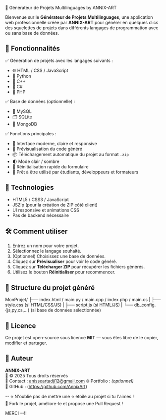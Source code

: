 
🚀 Générateur de Projets Multilinguages by ANNIX-ART

Bienvenue sur le **Générateur de Projets Multilinguages**, une application web professionnelle créée par **ANNIX-ART** pour générer en quelques clics des squelettes de projets dans différents langages de programmation avec ou sans base de données.

## 🌟 Fonctionnalités

✅ Génération de projets avec les langages suivants :
- 🌐 HTML / CSS / JavaScript
- 🐍 Python
- 🧱 C++
- 🧩 C#
- 🐘 PHP

✅ Base de données (optionnelle) :
- 🐬 MySQL
- 🗂️ SQLite
- 🍃 MongoDB

✅ Fonctions principales :
- 🎯 Interface moderne, claire et responsive
- 👀 Prévisualisation du code généré
- 📦 Téléchargement automatique du projet au format `.zip`
- 🌓 Mode clair / sombre
- 🔄 Réinitialisation rapide du formulaire
- 💼 Prêt à être utilisé par étudiants, développeurs et formateurs

## 🧰 Technologies

- HTML5 / CSS3 / JavaScript
- JSZip (pour la création de ZIP côté client)
- UI responsive et animations CSS
- Pas de backend nécessaire

## 🛠️ Comment utiliser

1. Entrez un nom pour votre projet.
2. Sélectionnez le langage souhaité.
3. (Optionnel) Choisissez une base de données.
4. Cliquez sur **Prévisualiser** pour voir le code généré.
5. Cliquez sur **Télécharger ZIP** pour récupérer les fichiers générés.
6. Utilisez le bouton **Réinitialiser** pour recommencer.

## 📂 Structure du projet généré

MonProjet/
├── index.html / main.py / main.cpp / index.php / main.cs
|
├── style.css (si HTML/CSS/JS)
|
├── script.js (si HTML/JS)
|
└── db_config.{js,py,cs,...} (si base de données sélectionnée)


## 📄 Licence
Ce projet est open-source sous licence **MIT** — vous êtes libre de le copier, modifier et partager.

## 👤 Auteur

**ANNIX-ART**  
📅 © 2025 Tous droits réservés  
💬 Contact : anisseartadji12@gmail.com 
🌐 Portfolio : *(optionnel)*  
🐙 GitHub : (https://github.com/AnnixArt)

--
⭐ N'oublie pas de mettre une ⭐ étoile au projet si tu l'aimes !  
📣 Fork le projet, améliore-le et propose une Pull Request !

MERCI --!!

